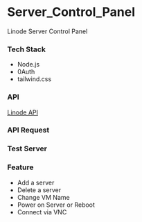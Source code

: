 # Server_Control_Panel
Linode Server Control Panel 

### Tech Stack
- Node.js
- 0Auth
- tailwind.css

### API
[Linode API](https://www.linode.com/docs/api/)

### API Request


### Test Server


### Feature
- Add a server
- Delete a server
- Change VM Name 
- Power on Server or Reboot
- Connect via VNC 
